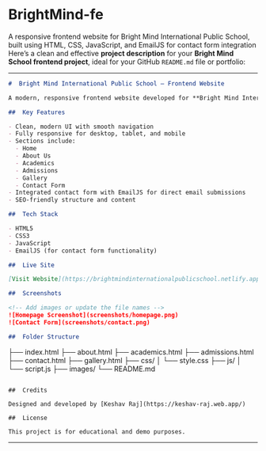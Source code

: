 # BrightMind-fe
A responsive frontend website for Bright Mind International Public School, built using HTML, CSS, JavaScript, and EmailJS for contact form integration
Here’s a clean and effective **project description** for your **Bright Mind School frontend project**, ideal for your GitHub `README.md` file or portfolio:

---

```markdown
#  Bright Mind International Public School – Frontend Website

A modern, responsive frontend website developed for **Bright Mind International Public School**, designed to provide information about the school’s mission, academic programs, admission process, and contact details.

##  Key Features

- Clean, modern UI with smooth navigation
- Fully responsive for desktop, tablet, and mobile
- Sections include:
  - Home
  - About Us
  - Academics
  - Admissions
  - Gallery
  - Contact Form
- Integrated contact form with EmailJS for direct email submissions
- SEO-friendly structure and content

##  Tech Stack

- HTML5
- CSS3
- JavaScript
- EmailJS (for contact form functionality)

##  Live Site

[Visit Website](https://brightmindinternationalpublicschool.netlify.app/)

##  Screenshots

<!-- Add images or update the file names -->
![Homepage Screenshot](screenshots/homepage.png)
![Contact Form](screenshots/contact.png)

##  Folder Structure

```

├── index.html
├── about.html
├── academics.html
├── admissions.html
├── contact.html
├── gallery.html
├── css/
│   └── style.css
├── js/
│   └── script.js
├── images/
└── README.md

```

##  Credits

Designed and developed by [Keshav Raj](https://keshav-raj.web.app/)

##  License

This project is for educational and demo purposes.
```

---


